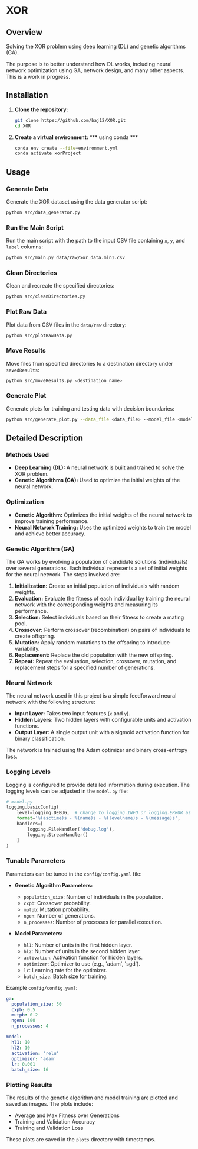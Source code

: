 # XOR 

## Overview
Solving the XOR problem using deep learning (DL) and genetic algorithms (GA).

The purpose is to better understand how DL works, including neural network optimization using GA, network design, and many other aspects. This is a work in progress.

## Installation

1. **Clone the repository:**
    ```sh
    git clone https://github.com/baj12/XOR.git
    cd XOR
    ```

2. **Create a virtual environment:**
    *** using conda ***
    ```zsh
    conda env create --file=environment.yml 
    conda activate xorProject
    ```

## Usage

### Generate Data

Generate the XOR dataset using the data generator script:

```sh
python src/data_generator.py
```

### Run the Main Script

Run the main script with the path to the input CSV file containing `x`, `y`, and `label` columns:

```sh
python src/main.py data/raw/xor_data.min1.csv
```

### Clean Directories

Clean and recreate the specified directories:

```sh
python src/cleanDirectories.py
```

### Plot Raw Data

Plot data from CSV files in the `data/raw` directory:

```sh
python src/plotRawData.py
```

### Move Results

Move files from specified directories to a destination directory under `savedResults`:

```sh
python src/moveResults.py <destination_name>
```

### Generate Plot

Generate plots for training and testing data with decision boundaries:

```sh
python src/generate_plot.py --data_file <data_file> --model_file <model_file> --output_file <output_file>
```

## Detailed Description

### Methods Used

- **Deep Learning (DL):** A neural network is built and trained to solve the XOR problem.
- **Genetic Algorithms (GA):** Used to optimize the initial weights of the neural network.

### Optimization

- **Genetic Algorithm:** Optimizes the initial weights of the neural network to improve training performance.
- **Neural Network Training:** Uses the optimized weights to train the model and achieve better accuracy.

### Genetic Algorithm (GA)

The GA works by evolving a population of candidate solutions (individuals) over several generations. Each individual represents a set of initial weights for the neural network. The steps involved are:

1. **Initialization:** Create an initial population of individuals with random weights.
2. **Evaluation:** Evaluate the fitness of each individual by training the neural network with the corresponding weights and measuring its performance.
3. **Selection:** Select individuals based on their fitness to create a mating pool.
4. **Crossover:** Perform crossover (recombination) on pairs of individuals to create offspring.
5. **Mutation:** Apply random mutations to the offspring to introduce variability.
6. **Replacement:** Replace the old population with the new offspring.
7. **Repeat:** Repeat the evaluation, selection, crossover, mutation, and replacement steps for a specified number of generations.

### Neural Network

The neural network used in this project is a simple feedforward neural network with the following structure:

- **Input Layer:** Takes two input features (`x` and `y`).
- **Hidden Layers:** Two hidden layers with configurable units and activation functions.
- **Output Layer:** A single output unit with a sigmoid activation function for binary classification.

The network is trained using the Adam optimizer and binary cross-entropy loss.

### Logging Levels

Logging is configured to provide detailed information during execution. The logging levels can be adjusted in the `model.py` file:

```python
# model.py
logging.basicConfig(
    level=logging.DEBUG,  # Change to logging.INFO or logging.ERROR as needed
    format='%(asctime)s - %(name)s - %(levelname)s - %(message)s',
    handlers=[
        logging.FileHandler('debug.log'),
        logging.StreamHandler()
    ]
)
```

### Tunable Parameters

Parameters can be tuned in the `config/config.yaml` file:

- **Genetic Algorithm Parameters:**
  - `population_size`: Number of individuals in the population.
  - `cxpb`: Crossover probability.
  - `mutpb`: Mutation probability.
  - `ngen`: Number of generations.
  - `n_processes`: Number of processes for parallel execution.

- **Model Parameters:**
  - `hl1`: Number of units in the first hidden layer.
  - `hl2`: Number of units in the second hidden layer.
  - `activation`: Activation function for hidden layers.
  - `optimizer`: Optimizer to use (e.g., 'adam', 'sgd').
  - `lr`: Learning rate for the optimizer.
  - `batch_size`: Batch size for training.

Example `config/config.yaml`:

```yaml
ga:
  population_size: 50
  cxpb: 0.5
  mutpb: 0.2
  ngen: 100
  n_processes: 4

model:
  hl1: 10
  hl2: 10
  activation: 'relu'
  optimizer: 'adam'
  lr: 0.001
  batch_size: 16
```

### Plotting Results

The results of the genetic algorithm and model training are plotted and saved as images. The plots include:

- Average and Max Fitness over Generations
- Training and Validation Accuracy
- Training and Validation Loss

These plots are saved in the `plots` directory with timestamps.


